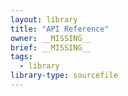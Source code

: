 ```yaml
---
layout: library
title: "API Reference"
owner: __MISSING__
brief: __MISSING__
tags:
  - library
library-type: sourcefile
---
```

